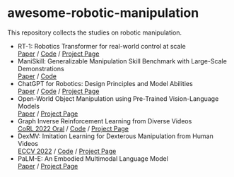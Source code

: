# awesome-robotic-manipulation
This repository collects the studies on robotic manipulation.

- RT-1: Robotics Transformer for real-world control at scale <br>
  [Paper](https://arxiv.org/abs/2212.06817) / [Code](https://github.com/google-research/robotics_transformer) / [Project Page](https://robotics-transformer.github.io/)
- ManiSkill: Generalizable Manipulation Skill Benchmark with Large-Scale Demonstrations <br>
  [Paper](https://arxiv.org/abs/2107.14483) / [Code](https://github.com/haosulab/ManiSkill2)
- ChatGPT for Robotics: Design Principles and Model Abilities <br>
  [Paper](https://www.microsoft.com/en-us/research/uploads/prod/2023/02/ChatGPT___Robotics.pdf) / [Code](https://github.com/microsoft/PromptCraft-Robotics) / [Project Page](https://www.microsoft.com/en-us/research/group/autonomous-systems-group-robotics/articles/chatgpt-for-robotics/)
- Open-World Object Manipulation using Pre-Trained Vision-Language Models <br>
  [Paper](https://robot-moo.github.io/assets/moo.pdf) / [Project Page](https://robot-moo.github.io/)
- Graph Inverse Reinforcement Learning from Diverse Videos <br>
  [CoRL 2022 Oral](https://arxiv.org/abs/2207.14299) / [Code](https://github.com/SateeshKumar21/graph-inverse-rl) / [Project Page](https://sateeshkumar21.github.io/GraphIRL/)
- DexMV: Imitation Learning for Dexterous Manipulation from Human Videos <br>
  [ECCV 2022](https://arxiv.org/abs/2108.05877) / [Code](https://github.com/yzqin/dexmv-sim) / [Project Page](https://yzqin.github.io/dexmv/)
- PaLM-E: An Embodied Multimodal Language Model <br>
  [Paper](https://arxiv.org/abs/2303.03378) / [Project Page](https://palm-e.github.io/) 
